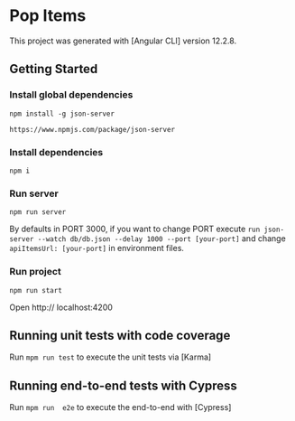 # Pop Items

This project was generated with [Angular CLI] version 12.2.8.

## Getting Started

### Install global dependencies

```
npm install -g json-server

https://www.npmjs.com/package/json-server
```

### Install dependencies

```
npm i
```

### Run server

```
npm run server
```


By defaults in PORT 3000, if you want to change PORT execute `run json-server --watch db/db.json --delay 1000 --port [your-port]` and change `apiItemsUrl: [your-port]` in environment files.


### Run project

```
npm run start
```

Open http:// localhost:4200

## Running unit tests with code coverage

Run `mpm run test` to execute the unit tests via [Karma] 

## Running end-to-end tests with Cypress

Run `mpm run  e2e` to execute the end-to-end with [Cypress]





